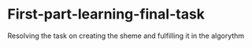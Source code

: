 # First-part-learning-final-task
Resolving the task on creating the sheme and fulfilling it in the algorythm
